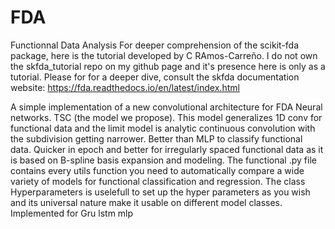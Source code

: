 # FDA
Functionnal Data Analysis
For deeper comprehension of the scikit-fda package, here is the tutorial developed by C RAmos-Carreño.
I do not own the skfda_tutorial repo on my github page and it's presence here is only as a tutorial.
Please for for a deeper dive, consult the skfda documentation website: https://fda.readthedocs.io/en/latest/index.html 

A simple implementation of a new convolutional architecture for FDA Neural networks.
TSC (the model we propose).
This model generalizes 1D conv for functional data and the limit model is analytic continuous convolution with the subdivision getting narrower.
Better than MLP to classify functional data.
Quicker in epoch and better for irregularly spaced functional data as it is based on B-spline basis expansion and modeling.
The functional .py file contains every utils function you need to automatically compare a wide variety of models for functional classification and regression. 
The class Hyperparameters is uselefull to set up the hyper parameters as you wish and its universal nature make it usable on different model classes.
Implemented for Gru lstm mlp 

